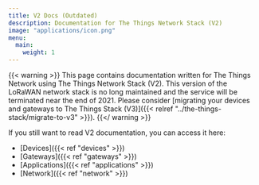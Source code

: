 ```yaml
---
title: V2 Docs (Outdated)
description: Documentation for The Things Network Stack (V2)
image: "applications/icon.png"
menu:
  main:
    weight: 1
---
```


{{< warning >}} This page contains documentation written for The Things Network using The Things Network Stack (V2). This version of the LoRaWAN network stack is no long maintained and the service will be terminated near the end of 2021. Please consider [migrating your devices and gateways to The Things Stack (V3)]({{< relref "../the-things-stack/migrate-to-v3" >}}).
{{</ warning >}} 

If you still want to read V2 documentation, you can access it here: 

- [Devices]({{< ref "devices" >}})
- [Gateways]({{< ref "gateways" >}})
- [Applications]({{< ref "applications" >}})
- [Network]({{< ref "network" >}})
